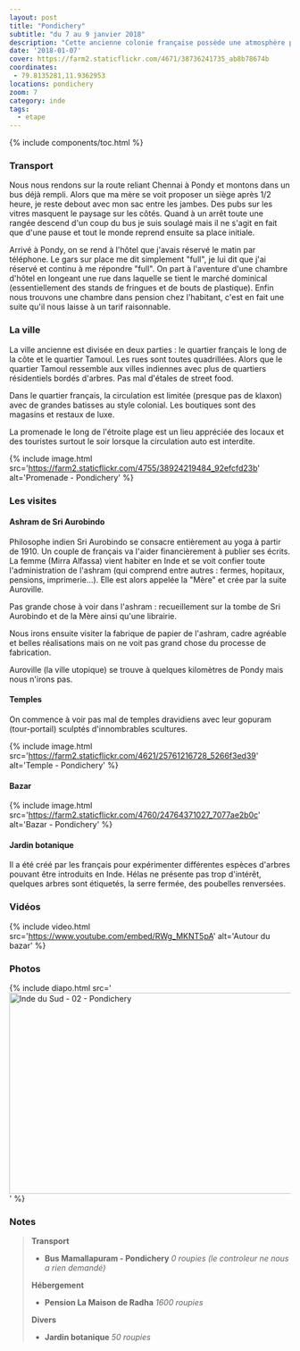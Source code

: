 ```yaml
---
layout: post
title: "Pondichery"
subtitle: "du 7 au 9 janvier 2018"
description: "Cette ancienne colonie française possède une atmosphère particuière comparées aux autres villes indiennes"
date: '2018-01-07'
cover: https://farm2.staticflickr.com/4671/38736241735_ab8b78674b
coordinates:
 - 79.8135281,11.9362953
locations: pondichery
zoom: 7
category: inde
tags:
  - etape
---
```


{% include components/toc.html %}

### Transport

Nous nous rendons sur la route reliant Chennai à Pondy et montons dans un bus déjà rempli. Alors que ma mère se voit proposer un siège après 1/2 heure, je reste debout avec mon sac entre les jambes. Des pubs sur les vitres  masquent le paysage sur les côtés. Quand à un arrêt toute une rangée descend d'un coup du bus je suis soulagé mais il ne s'agit en fait que d'une pause et tout le monde reprend ensuite sa place initiale.

Arrivé à Pondy, on se rend à l'hôtel que j'avais réservé le matin par téléphone. Le gars sur place me dit simplement "full", je lui dit que j'ai réservé et continu à me répondre "full". On part à l'aventure d'une chambre d'hôtel en longeant une rue dans laquelle se tient le marché dominical (essentiellement des stands de fringues et de bouts de plastique). Enfin nous trouvons une chambre dans pension chez l'habitant, c'est en fait une suite qu'il nous laisse à un tarif raisonnable.

### La ville

La ville ancienne est divisée en deux parties : le quartier français le long de la côte et le quartier Tamoul. Les rues sont toutes quadrillées. Alors que le quartier Tamoul ressemble aux villes indiennes avec plus de quartiers résidentiels bordés d'arbres. Pas mal d'étales de street food.

Dans le quartier français, la circulation est limitée (presque pas de klaxon) avec de grandes batisses au style colonial. Les boutiques sont des magasins et restaux de luxe.

La promenade le long de l'étroite plage est un lieu appréciée des locaux et des touristes surtout le soir lorsque la circulation auto est interdite.

{% include image.html
  src='https://farm2.staticflickr.com/4755/38924219484_92efcfd23b'
  alt='Promenade - Pondichery'
%}


### Les visites

#### Ashram de Sri Aurobindo

Philosophe indien Sri Aurobindo se consacre entièrement au yoga à partir de 1910. Un couple de français va l'aider financièrement à publier ses écrits. La femme (Mirra Alfassa) vient habiter en Inde et se voit confier toute l'administration de l'ashram (qui comprend entre autres : fermes, hopitaux, pensions, imprimerie...). Elle est alors appelée la "Mère" et crée par la suite Auroville.

Pas grande chose à voir dans l'ashram : recueillement sur la tombe de Sri Aurobindo et de la Mère ainsi qu'une librairie.

Nous irons ensuite visiter la fabrique de papier de l'ashram, cadre agréable et belles réalisations mais on ne voit pas grand chose du processe de fabrication.

Auroville (la ville utopique) se trouve à quelques kilomètres de Pondy mais nous n'irons pas.


#### Temples

On commence à voir pas mal de temples dravidiens avec leur gopuram (tour-portail) sculptés d'innombrables scultures.
 
{% include image.html
  src='https://farm2.staticflickr.com/4621/25761216728_5266f3ed39'
  alt='Temple - Pondichery'
%}

#### Bazar

{% include image.html
  src='https://farm2.staticflickr.com/4760/24764371027_7077ae2b0c'
  alt='Bazar - Pondichery'
%}

#### Jardin botanique

Il a été créé par les français pour expérimenter différentes espèces d'arbres pouvant être introduits en Inde. Hélas ne présente pas trop d'intérêt, quelques arbres sont étiquetés, la serre fermée, des poubelles renversées.

### Vidéos

{% include video.html
  src='https://www.youtube.com/embed/RWg_MKNT5pA'
  alt='Autour du bazar'
%}

### Photos

{% include diapo.html
  src='<a data-flickr-embed="true"  href="https://www.flickr.com/photos/planitude/albums/72157692118104555" title="Inde du Sud - 02 - Pondichery"><img src="https://farm5.staticflickr.com/4671/38736241735_ab8b78674b_z.jpg" width="640" height="360" alt="Inde du Sud - 02 - Pondichery"></a><script async src="//embedr.flickr.com/assets/client-code.js" charset="utf-8"></script>'
%}

### Notes

>**Transport**
>
>- **Bus Mamallapuram - Pondichery** *0 roupies (le controleur ne nous a rien demandé)*
>
>**Hébergement**
>
>- **Pension La Maison de Radha** *1600 roupies*
>
>**Divers**
>
>- **Jardin botanique** *50 roupies*
